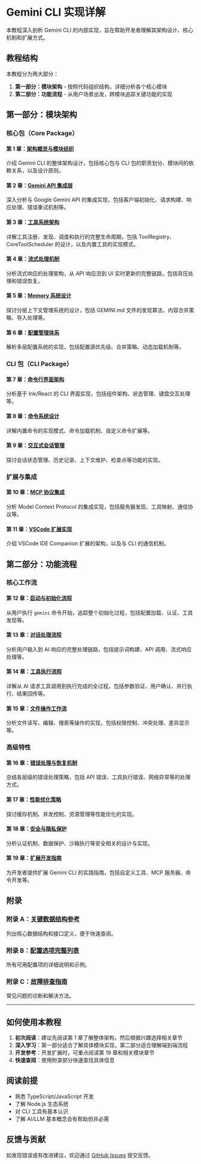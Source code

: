 # Gemini CLI 实现详解

本教程深入剖析 Gemini CLI 的内部实现，旨在帮助开发者理解其架构设计、核心机制和扩展方式。

## 教程结构

本教程分为两大部分：

1. **第一部分：模块架构** - 按照代码组织结构，详细分析各个核心模块
2. **第二部分：功能流程** - 从用户场景出发，跨模块追踪关键功能的实现

## 第一部分：模块架构

### 核心包（Core Package）

#### 第 1 章：[架构概览与模块组织](./chapter1.md)
介绍 Gemini CLI 的整体架构设计，包括核心包与 CLI 包的职责划分、模块间的依赖关系，以及设计原则。

#### 第 2 章：[Gemini API 集成层](./chapter2.md)
深入分析与 Google Gemini API 的集成实现，包括客户端初始化、请求构建、响应处理、错误重试机制等。

#### 第 3 章：[工具系统架构](./chapter3.md)
详解工具注册、发现、调度和执行的完整生命周期，包括 ToolRegistry、CoreToolScheduler 的设计，以及内置工具的实现模式。

#### 第 4 章：[流式处理机制](./chapter4.md)
分析流式响应的处理架构，从 API 响应流到 UI 实时更新的完整链路，包括背压处理和错误恢复。

#### 第 5 章：[Memory 系统设计](./chapter5.md)
探讨分层上下文管理系统的设计，包括 GEMINI.md 文件的发现算法、内容合并策略、导入处理等。

#### 第 6 章：[配置管理体系](./chapter6.md)
解析多层配置系统的实现，包括配置源优先级、合并策略、动态加载机制等。

### CLI 包（CLI Package）

#### 第 7 章：[命令行界面架构](./chapter7.md)
分析基于 Ink/React 的 CLI 界面实现，包括组件架构、状态管理、键盘交互处理等。

#### 第 8 章：[命令系统设计](./chapter8.md)
详解内置命令的实现模式、命令加载机制、自定义命令扩展等。

#### 第 9 章：[交互式会话管理](./chapter9.md)
探讨会话状态管理、历史记录、上下文维护、检查点等功能的实现。

### 扩展与集成

#### 第 10 章：[MCP 协议集成](./chapter10.md)
分析 Model Context Protocol 的集成实现，包括服务器发现、工具映射、通信协议等。

#### 第 11 章：[VSCode 扩展实现](./chapter11.md)
介绍 VSCode IDE Companion 扩展的架构，以及与 CLI 的通信机制。

## 第二部分：功能流程

### 核心工作流

#### 第 12 章：[启动与初始化流程](./chapter12.md)
从用户执行 `gemini` 命令开始，追踪整个初始化过程，包括配置加载、认证、工具发现等。

#### 第 13 章：[对话处理流程](./chapter13.md)
分析用户输入到 AI 响应的完整处理链路，包括提示词构建、API 调用、流式响应处理等。

#### 第 14 章：[工具执行流程](./chapter14.md)
详解从 AI 请求工具调用到执行完成的全过程，包括参数验证、用户确认、并行执行、结果回传等。

#### 第 15 章：[文件操作工作流](./chapter15.md)
分析文件读写、编辑、搜索等操作的实现，包括权限控制、冲突处理、差异显示等。

### 高级特性

#### 第 16 章：[错误处理与恢复机制](./chapter16.md)
总结各层级的错误处理策略，包括 API 错误、工具执行错误、网络异常等的处理方式。

#### 第 17 章：[性能优化策略](./chapter17.md)
探讨缓存机制、并发控制、资源管理等性能优化的实现。

#### 第 18 章：[安全与隐私保护](./chapter18.md)
分析认证机制、数据保护、沙箱执行等安全相关的设计与实现。

#### 第 19 章：[扩展开发指南](./chapter19.md)
为开发者提供扩展 Gemini CLI 的实践指南，包括自定义工具、MCP 服务器、命令开发等。

## 附录

### 附录 A：[关键数据结构参考](./appendix-a.md)
列出核心数据结构和接口定义，便于快速查阅。

### 附录 B：[配置选项完整列表](./appendix-b.md)
所有可用配置项的详细说明和示例。

### 附录 C：[故障排查指南](./appendix-c.md)
常见问题的诊断和解决方法。

---

## 如何使用本教程

1. **初次阅读**：建议先阅读第 1 章了解整体架构，然后根据兴趣选择相关章节
2. **深入学习**：第一部分适合了解具体模块实现，第二部分适合理解端到端流程
3. **开发参考**：开发扩展时，可重点阅读第 19 章和相关模块章节
4. **快速查阅**：使用附录部分快速查找具体信息

## 阅读前提

- 熟悉 TypeScript/JavaScript 开发
- 了解 Node.js 生态系统
- 对 CLI 工具有基本认识
- 了解 AI/LLM 基本概念会有帮助但非必需

## 反馈与贡献

如发现错误或有改进建议，欢迎通过 [GitHub Issues](https://github.com/google-gemini/gemini-cli/issues) 提交反馈。
